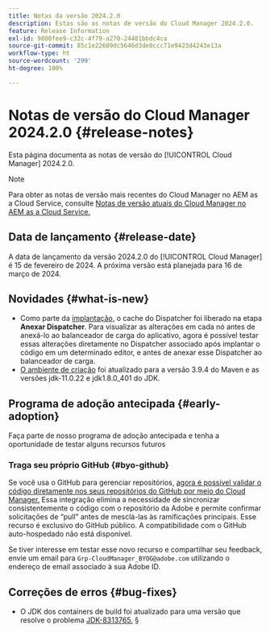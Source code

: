 ```yaml
---
title: Notas da versão 2024.2.0
description: Estas são as notas de versão do Cloud Manager 2024.2.0.
feature: Release Information
exl-id: 9800fee9-c32c-4f79-a270-24481bbdc4ca
source-git-commit: 85c1e22609dc5646d3de0ccc71e9423d4243e13a
workflow-type: ht
source-wordcount: '299'
ht-degree: 100%

---
```


# Notas de versão do Cloud Manager 2024.2.0 {#release-notes}

Esta página documenta as notas de versão do [!UICONTROL Cloud Manager] 2024.2.0.

>[!NOTE]
>
>Para obter as notas de versão mais recentes do Cloud Manager no AEM as a Cloud Service, consulte [Notas de versão atuais do Cloud Manager no AEM as a Cloud Service.](https://experienceleague.adobe.com/docs/experience-manager-cloud-service/content/implementing/using-cloud-manager/release-notes-cloud-manager/release-notes-cm-current.html)

## Data de lançamento {#release-date}

A data de lançamento da versão 2024.2.0 do [!UICONTROL Cloud Manager] é 15 de fevereiro de 2024. A próxima versão está planejada para 16 de março de 2024.

## Novidades {#what-is-new}

* Como parte da [implantação,](/help/using/code-deployment.md) o cache do Dispatcher foi liberado na etapa **Anexar Dispatcher**. Para visualizar as alterações em cada nó antes de anexá-lo ao balanceador de carga do aplicativo, agora é possível testar essas alterações diretamente no Dispatcher associado após implantar o código em um determinado editor, e antes de anexar esse Dispatcher ao balanceador de carga.
* [O ambiente de criação](/help/getting-started/build-environment.md) foi atualizado para a versão 3.9.4 do Maven e as versões jdk-11.0.22 e jdk1.8.0_401 do JDK.

## Programa de adoção antecipada {#early-adoption}

Faça parte de nosso programa de adoção antecipada e tenha a oportunidade de testar alguns recursos futuros

### Traga seu próprio GitHub {#byo-github}

Se você usa o GitHub para gerenciar repositórios, [agora é possível validar o código diretamente nos seus repositórios do GitHub por meio do Cloud Manager.](/help/managing-code/private-repositories.md) Essa integração elimina a necessidade de sincronizar consistentemente o código com o repositório da Adobe e permite confirmar solicitações de “pull” antes de mesclá-las às ramificações principais. Esse recurso é exclusivo do GitHub público. A compatibilidade com o GitHub auto-hospedado não está disponível.

Se tiver interesse em testar esse novo recurso e compartilhar seu feedback, envie um email para `Grp-CloudManager_BYOG@adobe.com` utilizando o endereço de email associado à sua Adobe ID.

## Correções de erros {#bug-fixes}

* O JDK dos containers de build foi atualizado para uma versão que resolve o problema [JDK-8313765.](https://bugs.openjdk.org/browse/JDK-8313765)
§
